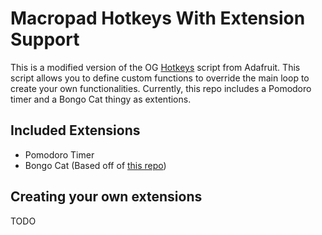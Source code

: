 # Macropad Hotkeys With Extension Support

This is a modified version of the OG [Hotkeys](https://learn.adafruit.com/macropad-hotkeys) script from Adafruit. This script allows you to define custom functions to override the main loop to create your own functionalities. Currently, this repo includes a Pomodoro timer and a Bongo Cat thingy as extentions.

## Included Extensions

- Pomodoro Timer
- Bongo Cat (Based off of [this repo](https://github.com/christanaka/circuitpython-bongo))

## Creating your own extensions

TODO
